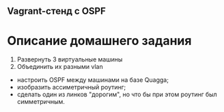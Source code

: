 ## Vagrant-стенд c OSPF

# Описание домашнего задания

1. Развернуть 3 виртуальные машины
2. Объединить их разными vlan
- настроить OSPF между машинами на базе Quagga;
- изобразить ассиметричный роутинг;
- сделать один из линков "дорогим", но что бы при этом роутинг был симметричным.


